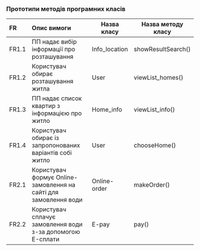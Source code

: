### Прототипи методів програмних класів

| FR              | Опис  вимоги                                                     | Назва класу   | Назва методу класу  |
|:----------------|:-----------------------------------------------------------------|---------------|---------------------|
| FR1.1           | ПП надає вибір інформації про розташування                       | Info_location | showResultSearch()  |
| FR1.2           | Користувач обирає розташування житла                             | User          | viewList_homes()    |
| FR1.3           | ПП надає список квартир з інформацією про житло                  | Home_info     | viewList_info()     |
| FR1.4            | Користувач обирає із запропонованих варіантів собі житло         | User          | chooseHome()        |
| FR2.1            | Користувач формує Online-замовлення на сайті для замовлення води | Online-order  | makeOrder()         |
| FR2.2            | Користувач сплачує замовлення води з-за допомогою E-сплати       | E-pay         | pay()               |
